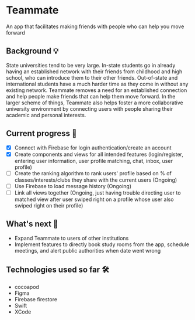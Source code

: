 #  Teammate
An app that facilitates making friends with people who can help you move forward

## Background 💡

State universities tend to be very large. In-state students go in already having an established network with their friends from childhood and high school, who can introduce them to their other friends. Out-of-state and international students have a much harder time as they come in without any existing network. Teammate removes a need for an established connection and help people make friends that can help them move forward. In the larger scheme of things, Teammate also helps foster a more collaborative university environment by connecting users with people sharing their academic and personal interests.


## Current progress  🏃
- [x] Connect with Firebase for login authentication/create an account
- [x] Create components and views for all intended features (login/register, entering user information, user profile matching, chat, inbox, user profile)
- [ ] Create the ranking algorithm to rank users' profile based on % of classes/interests/clubs they share with the current users (Ongoing)
- [ ] Use Firebase to load message history (Ongoing)
- [ ] Link all views together (Ongoing, just having trouble directing user to matched view after user swiped right on a profile whose user also swiped right on their profile)

## What's next  🧩
- Expand Teammate to users of other institutions
- Implement features to directly book study rooms from the app, schedule meetings, and alert public authorities when date went wrong

## Technologies used so far  🛠️
- cocoapod
- Figma
- Firebase firestore
- Swift
- XCode
